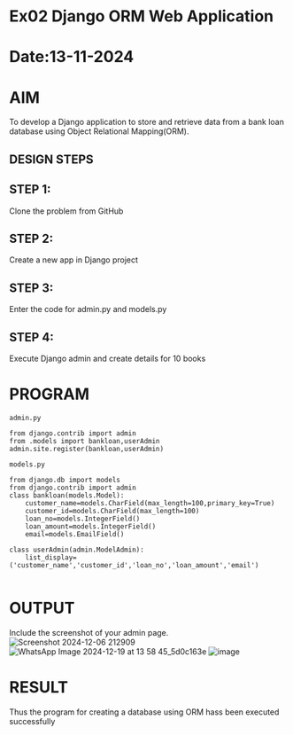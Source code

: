 # Ex02 Django ORM Web Application
# Date:13-11-2024
# AIM
To develop a Django application to store and retrieve data from a bank loan database using Object Relational Mapping(ORM).

## DESIGN STEPS
## STEP 1:
Clone the problem from GitHub

## STEP 2:
Create a new app in Django project

## STEP 3:
Enter the code for admin.py and models.py

## STEP 4:
Execute Django admin and create details for 10 books

# PROGRAM
```
admin.py

from django.contrib import admin
from .models import bankloan,userAdmin
admin.site.register(bankloan,userAdmin)

models.py

from django.db import models
from django.contrib import admin
class bankloan(models.Model):
    customer_name=models.CharField(max_length=100,primary_key=True)
    customer_id=models.CharField(max_length=100)
    loan_no=models.IntegerField()
    loan_amount=models.IntegerField()
    email=models.EmailField()
 
class userAdmin(admin.ModelAdmin):
    list_display=('customer_name','customer_id','loan_no','loan_amount','email')


```
# OUTPUT
Include the screenshot of your admin page.
![Screenshot 2024-12-06 212909](https://github.com/user-attachments/assets/b20a788c-024b-49fe-b5ef-6701d3b0dfe6)
![WhatsApp Image 2024-12-19 at 13 58 45_5d0c163e](https://github.com/user-attachments/assets/e935a768-1abd-4720-9a33-638ff47dffc0)
![image](https://github.com/user-attachments/assets/2abd5f72-2433-45c0-8e79-e30073324939)

# RESULT
Thus the program for creating a database using ORM hass been executed successfully
